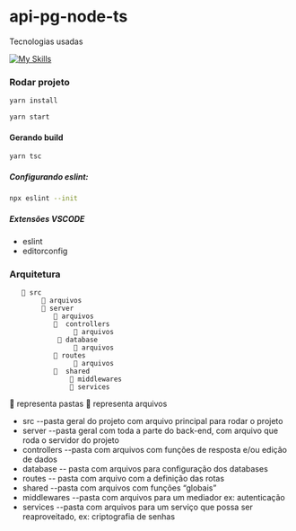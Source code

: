 # api-pg-node-ts

Tecnologias usadas

[![My Skills](https://skillicons.dev/icons?i=nodejs,typescript,express,postgres&perline=4)](https://skillicons.dev)

### Rodar projeto

```bash
yarn install
```
```bash
yarn start
```

#### Gerando build

```bash
yarn tsc
```

##### Configurando eslint:

```bash
npx eslint --init
```

##### Extensões VSCODE

- eslint
- editorconfig

### Arquitetura

```
   📁 src
        📓 arquivos
        📁 server
           📓 arquivos
           📁  controllers
                📓 arquivos
            📁 database
                📓 arquivos
           📁 routes
                📓 arquivos
           📁  shared
               📁 middlewares
               📁 services
```

📁 representa pastas
📓 representa arquivos

- src --pasta geral do projeto com arquivo principal para rodar o projeto
- server --pasta geral com toda a parte do back-end, com arquivo que roda o servidor do projeto
- controllers --pasta com arquivos com funções de resposta e/ou edição de dados
- database -- pasta com arquivos para configuração dos databases
- routes -- pasta com arquivo com a definição das rotas
- shared --pasta com arquivos com funções “globais”
- middlewares --pasta com arquivos para um mediador ex: autenticação
- services --pasta com arquivos para um serviço que possa ser reaproveitado, ex: criptografia de senhas
